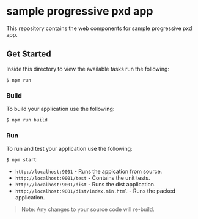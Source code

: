 # sample progressive pxd app
This repository contains the web components for sample progressive pxd app.

## Get Started
Inside this directory to view the available tasks run the following:

```
$ npm run
```

### Build
To build your application use the following:

```
$ npm run build
```

### Run
To run and test your application use the following:

```
$ npm start
```

* `http://localhost:9001` - Runs the appication from source.
* `http://localhost:9001/test` - Contains the unit tests.
* `http://localhost:9001/dist` - Runs the dist application.
* `http://localhost:9001/dist/index.min.html` - Runs the packed application.

> Note: Any changes to your source code will re-build.
